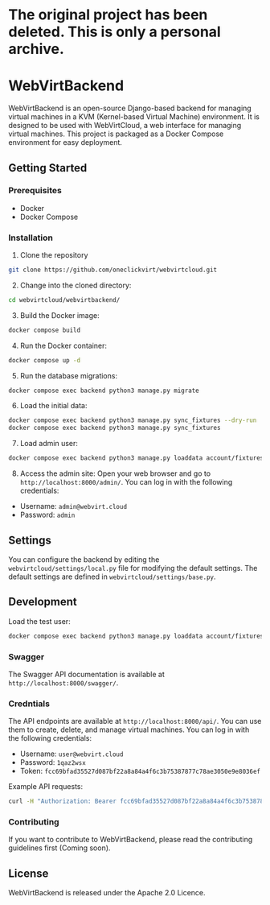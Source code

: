 # The original project has been deleted. This is only a personal archive.

# WebVirtBackend #

WebVirtBackend is an open-source Django-based backend for managing virtual machines in a KVM (Kernel-based Virtual Machine) environment. It is designed to be used with WebVirtCloud, a web interface for managing virtual machines. This project is packaged as a Docker Compose environment for easy deployment.

## Getting Started ##

### Prerequisites ###

* Docker
* Docker Compose

### Installation ###

1. Clone the repository
```bash
git clone https://github.com/oneclickvirt/webvirtcloud.git
```

2. Change into the cloned directory:
```bash
cd webvirtcloud/webvirtbackend/
```

3. Build the Docker image:
```bash
docker compose build
```

4. Run the Docker container:
```bash
docker compose up -d
```

5. Run the database migrations:
```bash
docker compose exec backend python3 manage.py migrate
```

6. Load the initial data:
```bash
docker compose exec backend python3 manage.py sync_fixtures --dry-run
docker compose exec backend python3 manage.py sync_fixtures
```

7. Load admin user:
```bash
docker compose exec backend python3 manage.py loaddata account/fixtures/admin.json
```

8. Access the admin site:
Open your web browser and go to `http://localhost:8000/admin/`. You can log in with the following credentials:

* Username: `admin@webvirt.cloud`
* Password: `admin`

## Settings ##

You can configure the backend by editing the `webvirtcloud/settings/local.py` file for modifying the default settings. The default settings are defined in `webvirtcloud/settings/base.py`.

## Development ##

Load the test user:

```bash
docker compose exec backend python3 manage.py loaddata account/fixtures/user.json
```

### Swagger ###

The Swagger API documentation is available at `http://localhost:8000/swagger/`.

### Credntials ###

The API endpoints are available at `http://localhost:8000/api/`. You can use them to create, delete, and manage virtual machines. You can log in with the following credentials:

* Username: `user@webvirt.cloud`
* Password: `1qaz2wsx`
* Token: `fcc69bfad35527d087bf22a8a84a4f6c3b75387877c78ae3050e9e8036ef`

Example API requests:

```bash
curl -H "Authorization: Bearer fcc69bfad35527d087bf22a8a84a4f6c3b75387877c78ae3050e9e8036ef" http://localhost:8000/api/v1/virtances/
```

### Contributing ###

If you want to contribute to WebVirtBackend, please read the contributing guidelines first (Coming soon).

## License ##

WebVirtBackend is released under the Apache 2.0 Licence.
